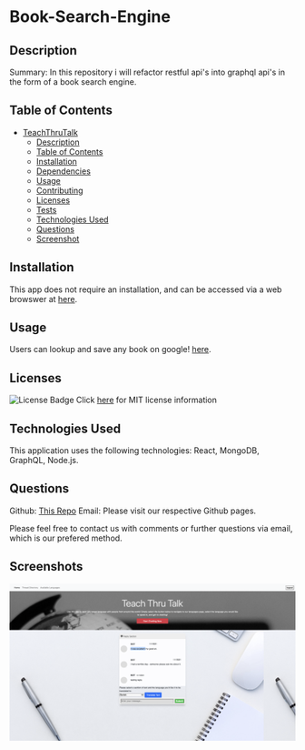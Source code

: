 # Book-Search-Engine
          
## Description

Summary: In this repository i will refactor restful api's into graphql api's in the form of a book search engine.

## Table of Contents

- [TeachThruTalk](#TeachThruTalk)
  - [Description](#description)
  - [Table of Contents](#table-of-contents)
  - [Installation](#installation)
  - [Dependencies](#dependencies)
  - [Usage](#usage)
  - [Contributing](#contributing)
  - [Licenses](#licenses)
  - [Tests](#tests)
  - [Technologies Used](#technologies-used)
  - [Questions](#questions)
  - [Screenshot](#screenshot)

## Installation

This app does not require an installation, and can be accessed via a web browswer at [here](https://book-search11.herokuapp.com/).

## Usage

Users can lookup and save any book on google! [here](https://book-search11.herokuapp.com/).

## Licenses

![License Badge](https://img.shields.io/badge/mit-license-blue)
Click [here](https://choosealicense.com/licenses/mit) for MIT license information



## Technologies Used

This application uses the following technologies: React, MongoDB, GraphQL, Node.js.

## Questions

Github: [This Repo](https://github.com/FilipAlH/TeachThruTalk#TeachThruTalk)
Email: Please visit our respective Github pages.

Please feel free to contact us with comments or further questions via email, which is our prefered method.

## Screenshots

![Screenshot](https://raw.githubusercontent.com/FilipAlH/TeachThruTalk/main/assets/images/screenshot.png)
